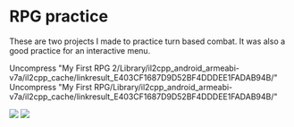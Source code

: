 # RPG practice

These are two projects I made to practice turn based combat. It was also a good practice for an interactive menu.



Uncompress "My First RPG 2/Library/il2cpp_android_armeabi-v7a/il2cpp_cache/linkresult_E403CF1687D9D52BF4DDDEE1FADAB94B/"
Uncompress "My First RPG/Library/il2cpp_android_armeabi-v7a/il2cpp_cache/linkresult_E403CF1687D9D52BF4DDDEE1FADAB94B/"

<img src="https://github.com/Olbrien/unity-rpg_turn_based_combat/blob/main/Extras/Pictures/k2RXBr.gif">
<img src="https://github.com/Olbrien/unity-rpg_turn_based_combat/blob/main/Extras/Pictures/MyRPG2.gif">

